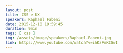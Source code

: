 ```yaml
---
layout: post
title: CSS e UX
speakers: Raphael Fabeni
date: 2015-12-10 19:59:45
duration: 9min
tags: [ css ]
img: /assets/image/speakers/Raphael-Fabeni.jpg
link: https://www.youtube.com/watch?v=ihKzFmKIGwI
---
```

